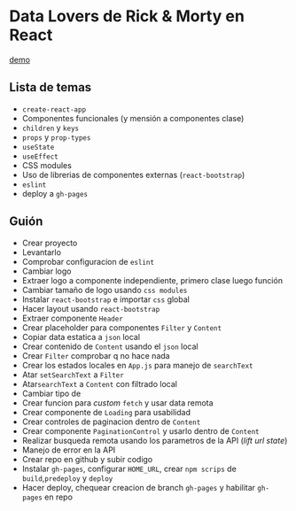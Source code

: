 # Data Lovers de Rick & Morty en React

[demo](http://merunga.github.io/data-lovers-react)

## Lista de temas

- `create-react-app`
- Componentes funcionales (y mensión a componentes clase)
- `children` y `keys`
- `props` y `prop-types`
- `useState`
- `useEffect`
- CSS modules
- Uso de librerias de componentes externas (`react-bootstrap`)
- `eslint`
- deploy a `gh-pages`

## Guión

- Crear proyecto
- Levantarlo
- Comprobar configuracion de `eslint`
- Cambiar logo
- Extraer logo a componente independiente, primero clase luego función
- Cambiar tamaño de logo usando `css modules`
- Instalar `react-bootstrap` e importar `css` global
- Hacer layout usando `react-bootstrap`
- Extraer componente `Header`
- Crear placeholder para componentes `Filter` y `Content`
- Copiar data estatica a `json` local
- Crear contenido de `Content` usando el `json` local
- Crear `Filter` comprobar q no hace nada
- Crear los estados locales en `App.js` para manejo de `searchText`
- Atar `setSearchText` a `Filter`
- Atar`searchText` a `Content` con filtrado local
- Cambiar tipo de 
- Crear funcion para _custom_ `fetch` y usar data remota
- Crear componente de `Loading` para usabilidad
- Crear controles de paginacion dentro de `Content`
- Crear componente `PaginationControl` y usarlo dentro de `Content`
- Realizar busqueda remota usando los parametros de la API (_lift url state_)
- Manejo de error en la API
- Crear repo en github y subir codigo
- Instalar `gh-pages`, configurar `HOME_URL`, crear `npm scrips` de `build`,`predeploy` y `deploy`
- Hacer deploy, chequear creacion de branch `gh-pages` y habilitar `gh-pages` en repo
  
